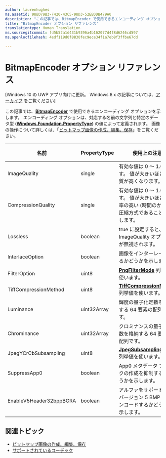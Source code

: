 ```yaml
---
author: laurenhughes
ms.assetid: 98BD79B3-F420-43C5-98D3-52EBDDB479A0
description: "この記事では、BitmapEncoder で使用できるエンコーディング オプションを示します。"
title: "BitmapEncoder オプション リファレンス"
translationtype: Human Translation
ms.sourcegitcommit: fd5b52a1d431b9396a4b162077d4f8d6246cd597
ms.openlocfilehash: 4edf119d0f8830fec9ece34f1a7eb8f3ffbe67dd

---
```


# BitmapEncoder オプション リファレンス

\[Windows 10 の UWP アプリ向けに更新。 Windows 8.x の記事については、[アーカイブ](http://go.microsoft.com/fwlink/p/?linkid=619132) をご覧ください\]

この記事では、[**BitmapEncoder**](https://msdn.microsoft.com/library/windows/apps/br226206) で使用できるエンコーディング オプションを示します。 エンコーディング オプションは、対応する名前の文字列と特定のデータ型 ([**Windows.Foundation.PropertyType**](https://msdn.microsoft.com/library/windows/apps/br225871)) の値によって定義されます。 画像の操作について詳しくは、「[ビットマップ画像の作成、編集、保存](imaging.md)」をご覧ください。

| 名前                    | PropertyType | 使用上の注意                                                                                        | 有効な形式 |
|-------------------------|--------------|----------------------------------------------------------------------------------------------------|---------------|
| ImageQuality            | single       | 有効な値は 0 ～ 1.0 です。 値が大きいほど、画質が高くなります。                                 | JPEG、JPEG-XR |
| CompressionQuality      | single       | 有効な値は 0 ～ 1.0 です。 値が大きいほど、効率の高い (時間のかかる) 圧縮方式であることを示します。 | TIFF          |
| Lossless                | boolean      | true に設定すると、ImageQuality オプションが無視されます。                                        | JPEG-XR       |
| InterlaceOption         | boolean      | 画像をインターレースするかどうかを示します。                                                                    | PNG           |
| FilterOption            | uint8        | [**PngFilterMode**](https://msdn.microsoft.com/library/windows/apps/br226389) 列挙値を使います。                                | PNG           |
| TiffCompressionMethod   | uint8        | [**TiffCompressionMode**](https://msdn.microsoft.com/library/windows/apps/br226399) 列挙値を使います。                    | TIFF          |
| Luminance               | uint32Array  | 輝度の量子化定数を格納する 64 要素の配列です。                               | JPEG          |
| Chrominance             | uint32Array  | クロミナンスの量子化定数を格納する 64 要素の配列です。                             | JPEG          |
| JpegYCrCbSubsampling    | uint8        | [**JpegSubsamplingMode**](https://msdn.microsoft.com/library/windows/apps/br226386) 列挙値を使います。                    | JPEG          |
| SuppressApp0            | boolean      | App0 メタデータ ブロックの作成を抑制するかどうかを示します。                                        | JPEG          |
| EnableV5Header32bppBGRA | boolean      | アルファをサポートするバージョン 5 BMP にエンコードするかどうかを示します。                                         | BMP           |

 

## 関連トピック

* [ビットマップ画像の作成、編集、保存](imaging.md)
* [サポートされているコーデック](supported-codecs.md)

 







<!--HONumber=Nov16_HO1-->


